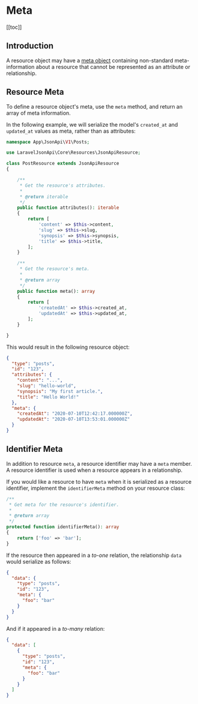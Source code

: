# Meta

[[toc]]

## Introduction

A resource object may have a [meta object](https://jsonapi.org/format/#document-meta)
containing non-standard meta-information about a resource that cannot be
represented as an attribute or relationship.

## Resource Meta

To define a resource object's meta, use the `meta` method, and return
an array of meta information.

In the following example, we will serialize the model's `created_at` and
`updated_at` values as meta, rather than as attributes:

```php
namespace App\JsonApi\V1\Posts;

use LaravelJsonApi\Core\Resources\JsonApiResource;

class PostResource extends JsonApiResource
{

    /**
     * Get the resource's attributes.
     *
     * @return iterable
     */
    public function attributes(): iterable
    {
        return [
            'content' => $this->content,
            'slug' => $this->slug,
            'synopsis' => $this->synopsis,
            'title' => $this->title,
        ];
    }

    /**
     * Get the resource's meta.
     *
     * @return array
     */
    public function meta(): array
    {
        return [
            'createdAt' => $this->created_at,
            'updatedAt' => $this->updated_at,
        ];
    }

}
```

This would result in the following resource object:

```json
{
  "type": "posts",
  "id": "123",
  "attributes": {
    "content": "...",
    "slug": "hello-world",
    "synopsis": "My first article.",
    "title": "Hello World!"
  },
  "meta": {
    "createdAt": "2020-07-10T12:42:17.000000Z",
    "updatedAt": "2020-07-10T13:53:01.000000Z"
  }
}
```

## Identifier Meta

In addition to resource `meta`, a resource identifier may have a `meta`
member. A resource identifier is used when a resource appears in a relationship.

If you would like a resource to have `meta` when it is serialized as a
resource identifier, implement the `identifierMeta` method on your
resource class:

```php
/**
 * Get meta for the resource's identifier.
 *
 * @return array
 */
protected function identifierMeta(): array
{
    return ['foo' => 'bar'];
}
```

If the resource then appeared in a *to-one* relation, the relationship
`data` would serialize as follows:

```json
{
  "data": {
    "type": "posts",
    "id": "123",
    "meta": {
      "foo": "bar"
    }
  }
}
```

And if it appeared in a *to-many* relation:

```json
{
  "data": [
    {
      "type": "posts",
      "id": "123",
      "meta": {
        "foo": "bar"
      }
    }
  ]
}
```
